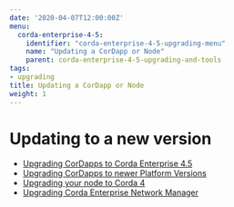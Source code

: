```yaml
---
date: '2020-04-07T12:00:00Z'
menu:
  corda-enterprise-4-5:
    identifier: "corda-enterprise-4-5-upgrading-menu"
    name: "Updating a CorDapp or Node"
    parent: corda-enterprise-4-5-upgrading-and-tools
tags:
- upgrading
title: Updating a CorDapp or Node
weight: 1
---
```


# Updating to a new version

* [Upgrading CorDapps to Corda Enterprise 4.5](app-upgrade-notes-enterprise.md)
* [Upgrading CorDapps to newer Platform Versions](app-upgrade-notes.md)
* [Upgrading your node to Corda 4](node-upgrade-notes.md)
* [Upgrading Corda Enterprise Network Manager](../../1.3/cenm/upgrade-notes.md)
